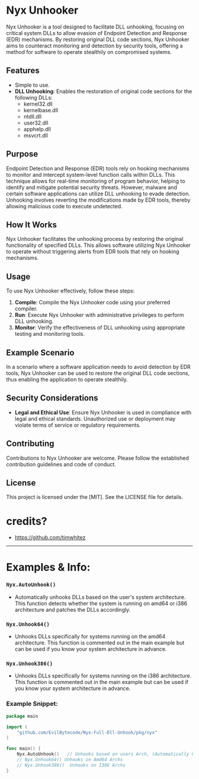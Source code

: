 # Nyx Unhooker

Nyx Unhooker is a tool designed to facilitate DLL unhooking, focusing on critical system DLLs to allow evasion of Endpoint Detection and Response (EDR) mechanisms. By restoring original DLL code sections, Nyx Unhooker aims to counteract monitoring and detection by security tools, offering a method for software to operate stealthily on compromised systems.

## Features
- Simple to use.
- **DLL Unhooking**: Enables the restoration of original code sections for the following DLLs:
  - kernel32.dll
  - kernelbase.dll
  - ntdll.dll
  - user32.dll
  - apphelp.dll
  - msvcrt.dll

## Purpose

Endpoint Detection and Response (EDR) tools rely on hooking mechanisms to monitor and intercept system-level function calls within DLLs. This technique allows for real-time monitoring of program behavior, helping to identify and mitigate potential security threats. However, malware and certain software applications can utilize DLL unhooking to evade detection. Unhooking involves reverting the modifications made by EDR tools, thereby allowing malicious code to execute undetected.

## How It Works

Nyx Unhooker facilitates the unhooking process by restoring the original functionality of specified DLLs. This allows software utilizing Nyx Unhooker to operate without triggering alerts from EDR tools that rely on hooking mechanisms.

## Usage

To use Nyx Unhooker effectively, follow these steps:

1. **Compile**: Compile the Nyx Unhooker code using your preferred compiler.
2. **Run**: Execute Nyx Unhooker with administrative privileges to perform DLL unhooking.
3. **Monitor**: Verify the effectiveness of DLL unhooking using appropriate testing and monitoring tools.

## Example Scenario

In a scenario where a software application needs to avoid detection by EDR tools, Nyx Unhooker can be used to restore the original DLL code sections, thus enabling the application to operate stealthily.

## Security Considerations

- **Legal and Ethical Use**: Ensure Nyx Unhooker is used in compliance with legal and ethical standards. Unauthorized use or deployment may violate terms of service or regulatory requirements.

## Contributing

Contributions to Nyx Unhooker are welcome. Please follow the established contribution guidelines and code of conduct.

## License

This project is licensed under the [MIT]. See the LICENSE file for details.

# credits?
- https://github.com/timwhitez
---
# Examples & Info:
### ```Nyx.AutoUnhook()```
- Automatically unhooks DLLs based on the user's system architecture. This function detects whether the system is running on amd64 or i386 architecture and patches the DLLs accordingly.

### ```Nyx.Unhook64()```
- Unhooks DLLs specifically for systems running on the amd64 architecture. This function is commented out in the main example but can be used if you know your system architecture in advance.

### ```Nyx.Unhook386()```
- Unhooks DLLs specifically for systems running on the i386 architecture. This function is commented out in the main example but can be used if you know your system architecture in advance.

### Example Snippet:
```go
package main

import (
	"github.com/EvilBytecode/Nyx-Full-Dll-Unhook/pkg/nyx"
)

func main() {
	Nyx.AutoUnhook()   // Unhooks based on users Arch, (Automatically Gets it) and patches Dlls.
	// Nyx.Unhook64() Unhooks on Amd64 Archs
	// Nyx.Unhook386()  Unhooks on I386 Archs
}
```
